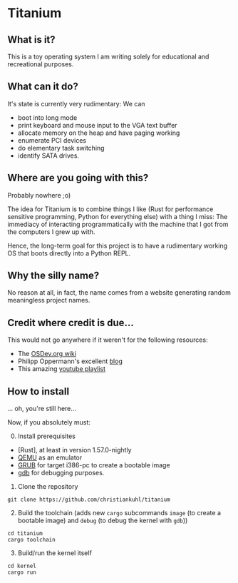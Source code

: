 # Titanium

## What is it?

This is a toy operating system I am writing solely for educational and recreational purposes.

## What can it do?

It's state is currently very rudimentary: We can 
* boot into long mode 
* print keyboard and mouse input to the VGA text buffer
* allocate memory on the heap and have paging working
* enumerate PCI devices
* do elementary task switching
* identify SATA drives.

## Where are you going with this?

Probably nowhere ;o)

The idea for Titanium is to combine things I like (Rust for performance sensitive programming, Python for everything else)
with a thing I miss: The immediacy of interacting programmatically with the machine that I got from the computers I grew
up with.

Hence, the long-term goal for this project is to have a rudimentary working OS that boots directly into a Python REPL.

## Why the silly name?

No reason at all, in fact, the name comes from a website generating random meaningless project names.

## Credit where credit is due...

This would not go anywhere if it weren't for the following resources:
* The [OSDev.org wiki](https://wiki.osdev.org/Main_Page)
* Philipp Oppermann's excellent [blog](https://os.phil-opp.com/)
* This amazing [youtube playlist](https://www.youtube.com/watch?v=1rnA6wpF0o4&list=PLHh55M_Kq4OApWScZyPl5HhgsTJS9MZ6M)

## How to install

... oh, you're still here...

Now, if you absolutely must:

0. Install prerequisites
* [Rust], at least in version 1.57.0-nightly
* [QEMU](https://www.qemu.org/) as an emulator
* [GRUB](https://www.gnu.org/software/grub/) for target i386-pc to create a bootable image
* [gdb](https://www.gnu.org/software/gdb/) for debugging purposes.

1. Clone the repository
```
git clone https://github.com/christiankuhl/titanium
```
2. Build the toolchain (adds new `cargo` subcommands `image` (to create a bootable image) and `debug` (to debug the kernel with `gdb`))
```
cd titanium
cargo toolchain
```
3. Build/run the kernel itself
```
cd kernel
cargo run
```
